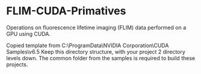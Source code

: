 # FLIM-CUDA-Primatives
Operations on fluorescence lifetime imaging (FLIM) data performed on a GPU using CUDA.

Copied template from C:\ProgramData\NVIDIA Corporation\CUDA Samples\v6.5
Keep this directory structure, with your project 2 directory levels down.
The common folder from the samples is required to build these projects.
